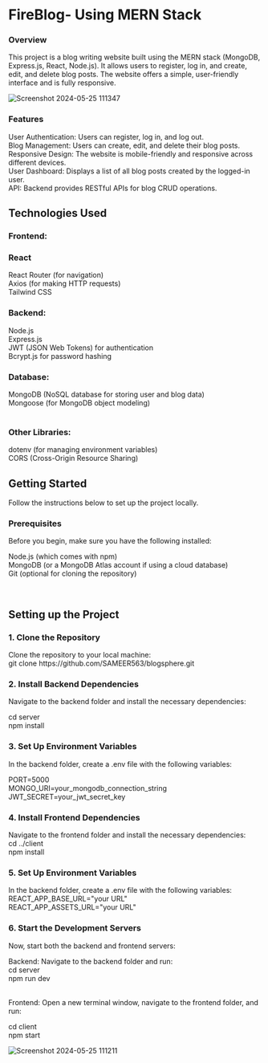 


<h1>FireBlog- Using MERN Stack</h1>
<h3>Overview</h3>
This project is a blog writing website built using the MERN stack (MongoDB, Express.js, React, Node.js). It allows users to register, log in, and create, edit, and delete blog posts. The website offers a simple, user-friendly interface and is fully responsive.
 <br/>

![Screenshot 2024-05-25 111347](https://github.com/user-attachments/assets/b6b996af-3f13-442d-b0da-2a5d2fdb59f7)


<h3>Features</h3>
User Authentication: Users can register, log in, and log out. <br/>
Blog Management: Users can create, edit, and delete their blog posts.<br/>
Responsive Design: The website is mobile-friendly and responsive across different devices. <br/>
User Dashboard: Displays a list of all blog posts created by the logged-in user. <br/>
API: Backend provides RESTful APIs for blog CRUD operations. <br/>
<h2>Technologies Used</h2>
<h3>Frontend:</h3>

<h3>React</h3>
React Router (for navigation) <br/>
Axios (for making HTTP requests) <br/>
Tailwind CSS 
<br/>
<h3>Backend:</h3>

Node.js <br/>
Express.js <br/>
JWT (JSON Web Tokens) for authentication <br/>
Bcrypt.js for password hashing
<br/>
<h3>Database:</h3>

MongoDB (NoSQL database for storing user and blog data) <br/>
Mongoose (for MongoDB object modeling) <br/>
<br/>

<h3>Other Libraries:</h3>

dotenv (for managing environment variables) <br/>
CORS (Cross-Origin Resource Sharing) <br/>
<h2>Getting Started</h2>
Follow the instructions below to set up the project locally. <br/>

<h3>Prerequisites</h3>
Before you begin, make sure you have the following installed: 

Node.js (which comes with npm) <br/>
MongoDB (or a MongoDB Atlas account if using a cloud database) <br/>
Git (optional for cloning the repository)

<br/>

<h2>Setting up the Project</h2>
<h3>1. Clone the Repository</h3>
Clone the repository to your local machine:   <br/>
git clone https://github.com/SAMEER563/blogsphere.git

<br/> 
<h3>2. Install Backend Dependencies</h3>
Navigate to the backend folder and install the necessary dependencies:

cd server <br/>
npm install
<br/>
<h3>3. Set Up Environment Variables</h3>
In the backend folder, create a .env file with the following variables:

PORT=5000 <br/>
MONGO_URI=your_mongodb_connection_string <br/>
JWT_SECRET=your_jwt_secret_key
<br/>
<h3>4. Install Frontend Dependencies</h3>
Navigate to the frontend folder and install the necessary dependencies:  <br/>
cd ../client  <br/>
npm install
 <br/>

 <h3>5. Set Up Environment Variables</h3>
In the backend folder, create a .env file with the following variables: <br/>
REACT_APP_BASE_URL="your URL" <br/>
REACT_APP_ASSETS_URL="your URL"

<h3>6. Start the Development Servers</h3>
Now, start both the backend and frontend servers:

Backend: Navigate to the backend folder and run:  <br/>
cd server  <br/>
npm run dev

 <br/>
Frontend: Open a new terminal window, navigate to the frontend folder, and run:

cd client <br/>
npm start


![Screenshot 2024-05-25 111211](https://github.com/user-attachments/assets/9a3264a2-5481-45e0-95a6-98dfe48b05c1)



